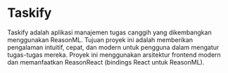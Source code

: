 # Taskify
Taskify adalah aplikasi manajemen tugas canggih yang dikembangkan menggunakan ReasonML. Tujuan proyek ini adalah memberikan pengalaman intuitif, cepat, dan modern untuk pengguna dalam mengatur tugas-tugas mereka. Proyek ini menggunakan arsitektur frontend modern dan memanfaatkan ReasonReact (bindings React untuk ReasonML).

